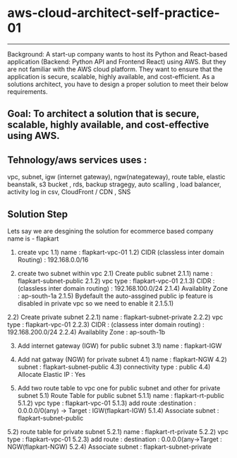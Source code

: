 # aws-cloud-architect-self-practice-01
--------------------------------------
Background: 
A start-up company wants to host its Python and React-based application (Backend: Python API and Frontend React) using AWS. But they are not familiar with the AWS cloud platform. They want to ensure that the application is secure, scalable, highly available, and cost-efficient. As a solutions architect, you have to design a proper solution to meet their below requirements. 

Goal: 
To architect a solution that is secure, scalable, highly available, and cost-effective using AWS.
---------------------------------------

Tehnology/aws services uses :
---------------------------------------
vpc, subnet, igw (internet gateway), ngw(nategateway), route table, elastic beanstalk, s3 bucket , rds, backup stragegy, auto scalling , load balancer,
activity log in csv, CloudFront / CDN , SNS


Solution Step
----------------------------------------

Lets say we are desgining the solution for ecommerce based company  name is - flapkart 
1) create vpc 
  1.1) name : flapkart-vpc-01
  1.2) CIDR (classless inter domain Routing) : 192.168.0.0/16
  
2) create two subnet within vpc
  2.1) Create public subnet 
    2.1.1) name : flapkart-subnet-public
    2.1.2) vpc type : flapkart-vpc-01
    2.1.3) CIDR : (classless inter domain routing) : 192.168.100.0/24
    2.1.4) Availablity Zone : ap-south-1a
    2.1.5) Bydefault the auto-assgined public ip feature is disabled in private vpc so we need to enable it
      2.1.5.1) 
    
  2.2) Create private subnet 
    2.2.1) name : flapkart-subnet-private
    2.2.2) vpc type : flapkart-vpc-01
    2.2.3) CIDR : (classess inter domain routing) : 192.168.200.0/24
    2.2.4) Availablity Zone : ap-south-1b
  
 3) Add internet gateway (IGW) for public subnet 
  3.1) name : flapkart-IGW
  
 4) Add nat gatway (NGW)  for private subnet 
  4.1) name : flapkart-NGW
  4.2) subnet : flapkart-subnet-public
  4.3) connectivity type : public
  4.4) Allocate Elastic IP : Yes
  
 5) Add two route table to vpc one for public subnet and other for private subnet
  5.1) Route Table for public subnet
    5.1.1) name : flapkart-rt-public
    5.1.2) vpc type : flapkart-vpc-01
    5.1.3) add route :destination : 0.0.0.0/0(any) -> Target : IGW(flapkart-IGW)
    5.1.4) Associate subnet : flapkart-subnet-public
    
  5.2) route table for private subnet
    5.2.1) name : flapkart-rt-private
    5.2.2) vpc type : flapkart-vpc-01
    5.2.3) add route : destination : 0.0.0.0(any->Target : NGW(flapkart-NGW)
    5.2.4) Associate subnet : flapkart-subnet-private
    
    

    
   
  
 

